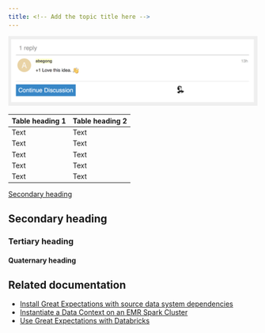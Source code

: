 ```yaml
---
title: <!-- Add the topic title here -->
---
```


<!-- Conceptual guides are intended to help users better understand complex Great Expectations features and functionality. These documents should not include tasks. Instead, they should describe how Great Expectations accomplishes a task, or how its features or functions are unique and helpful. -->

<!-- Provide a meaningful overview here. The overview should include a brief explanation of the subject matter and why it is important, or what value it provides. Use second person rather than first person — you instead of we. Address the reader as you, and assume that the reader is the person who is reading this document. Limit your introductory statement to three or four sentences. -->

<!-- To add images to this template, add them to the images sub-folder in the `team_templates` folder and use underscores as delimiters in the filename. For example, `comments_box_with_comment`. Use the .png format for images. Use images sparingly. What follows is an example provided for your reference.  -->

![Response dialog](../team_templates/images/comments_box_with_comment.png)

<!-- To add tables to this template, use the format provided in the following example. Add columns and rows as necessary. For more information about tables in Markdown, see [Tables](https://www.markdownguide.org/extended-syntax/#tables). -->

| Table heading 1 | Table heading 2        |
| -------------   | ---------------------- |
| Text            | Text                   |
| Text            | Text                   |
| Text            | Text                   |
| Text            | Text                   |
| Text            | Text                   |

<!-- To link to specific sections within this template, use the format provided in the following example. -->

[Secondary heading](#secondary-heading)

## Secondary heading

<!-- When necessary, add secondary headings to organize your content into discrete sections. This content is related to, but separate from the overview content. Use sentence case for headings and titles and avoid using -ing verb forms (gerunds) in headings or titles. Section headings should describe the type of content that's in the section. For example, About Expectations. For more information about the correct heading format, see [Headings and titles](https://developers.google.com/style/headings).-->

### Tertiary heading

<!-- When necessary, add tertiary headings to organize your content into discrete sections. This content is related to, but separate from the content below the secondary heading. Use sentence case for headings and titles and avoid using -ing verb forms (gerunds) in headings or titles. Section headings should describe the type of content that's in the section. For example, Expectation examples. For more information about the correct heading format, see [Headings and titles](https://developers.google.com/style/headings).-->

#### Quaternary heading

<!-- Avoid the use of quaternary headings unless it is absolutely necessary. The need for this heading type might indicate you need to better organize your content. This content is related to, but separate from the content below the tertiary heading. Use sentence case for headings and titles and avoid using -ing verb forms (gerunds) in headings or titles. Section headings should describe the type of content that's in the section. For example, Expectation results. For more information about the correct heading format, see [Headings and titles](https://developers.google.com/style/headings).-->

## Related documentation

<!-- List the secondary resources that can help a user get a better understanding of the subject matter discussed in this reference. Don't add an introductory statement for the list. What follows is an example provided for your reference. If there aren't any secondary resources, remove this section.-->

- [Install Great Expectations with source data system dependencies](../guides/setup/installation/install_gx.md)
- [Instantiate a Data Context on an EMR Spark Cluster](../deployment_patterns/how_to_instantiate_a_data_context_on_an_emr_spark_cluster.md)
- [Use Great Expectations with Databricks](../tutorials/getting_started/how_to_use_great_expectations_in_databricks.md)